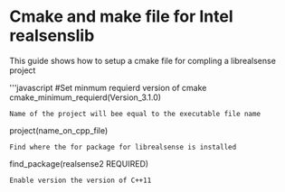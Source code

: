 # Cmake and make file for Intel realsenslib
This guide shows how to setup a cmake file for compling a librealsense project

'''javascript
#Set minmum requierd version of cmake
cmake_minimum_requierd(Version_3.1.0)
```
Name of the project will bee equal to the executable file name
```
project(name_on_cpp_file)
```
Find where the for package for librealsense is installed
```
find_package(realsense2 REQUIRED)
```
Enable version the version of C++11
```


